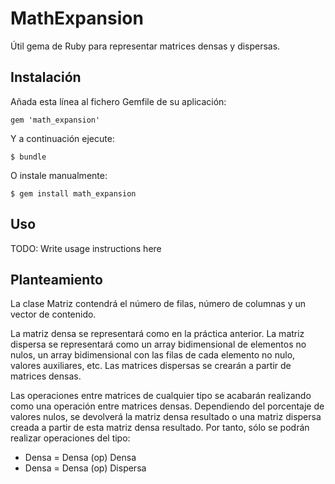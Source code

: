 # MathExpansion

Útil gema de Ruby para representar matrices densas y dispersas.

## Instalación

Añada esta línea al fichero Gemfile de su aplicación:

    gem 'math_expansion'

Y a continuación ejecute:

    $ bundle

O instale manualmente:

    $ gem install math_expansion

## Uso

TODO: Write usage instructions here

## Planteamiento

La clase Matriz contendrá el número de filas, número de columnas y un vector de contenido.

La matriz densa se representará como en la práctica anterior.
La matriz dispersa se representará como un array bidimensional de elementos no nulos, un array bidimensional con las filas de cada elemento no nulo, valores auxiliares, etc. Las matrices dispersas se crearán a partir de matrices densas.

Las operaciones entre matrices de cualquier tipo se acabarán realizando como una operación entre matrices densas. Dependiendo del porcentaje de valores nulos, se devolverá la matriz densa resultado o una matriz dispersa creada a partir de esta matriz densa resultado.
Por tanto, sólo se podrán realizar operaciones del tipo:

  - Densa = Densa (op) Densa
  - Densa = Densa (op) Dispersa
